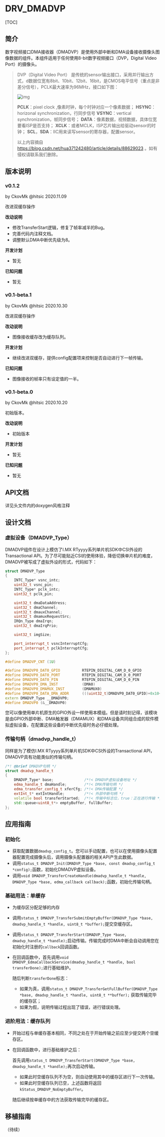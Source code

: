 # DRV_DMADVP

[TOC]

## 简介

数字视频接口DMA接收器（DMADVP）是使用外部中断和DMA设备接收摄像头图像数据的组件。本组件适用于任何使用8-bit数字视频接口（DVP，Digital Video Port）的摄像头。

> DVP（Digital Video Port） 是传统的sensor输出接口，采用并行输出方式，d数据位宽有8bit、10bit、12bit、16bit，是CMOS电平信号（重点是非差分信号），PCLK最大速率为96MHz，接口如下图：
>
> ![img](drv_edmadvp.assets/20190317220219153.png)
>
> **PCLK**：pixel clock ,像素时钟，每个时钟对应一个像素数据；
> **HSYNC**：horizonal synchronization，行同步信号
> **VSYNC**：vertical synchronization，帧同步信号；
> **DATA**：像素数据，视频数据，具体位宽要看ISP是否支持；
> **XCLK**：或者MCLK，ISP芯片输出给驱动sensor的时钟；
> **SCL**，**SDA**：IIC用来读写sensor的寄存器，配置sensor。
>
> 以上内容摘自 https://blog.csdn.net/hua371242480/article/details/88629023 。如有侵权请联系我们删除。



## 版本说明

### v0.1.2

by CkovMk @hitsic 2020.11.09

改进双缓存操作

**改动说明**

- 修改TransferStart逻辑，修复了帧率减半的Bug。
- 完善代码内注释文档。
- 调整默认DMA中断优先级为8。

**开发计划**

- 暂无

**已知问题**

- 暂无



### v0.1-beta.1

by CkovMk @hitsic 2020.10.30

改进双缓存操作

**改动说明**

- 图像接收缓存改为缓存队列。

**开发计划**

- 继续改进双缓存，提供config配置项来控制是否自动进行下一帧传输。

**已知问题**

- 图像接收的帧率只有设定值的一半。



### v0.1-beta.0

by CkovMk @hitsic 2020.10.20

初始版本。

**改动说明**

- 初始版本

**开发计划**

- 暂无

**已知问题**

- 暂无





## API文档

详见头文件内的doxygen风格注释



## 设计文档

### 虚拟设备（DMADVP_Type）

DMADVP组件在设计上模仿了I.MX RTyyyy系列单片机SDK中CSI外设的Transactional API。为了尽可能贴近CSI的使用体验，降低切换单片机的难度，DMADVP被写成了虚拟外设的形式，代码如下：

```c++
struct DMADVP_Type
{
    INTC_Type* vsnc_intc;
    uint32_t vsnc_pin;
    INTC_Type* pclk_intc;
    uint32_t pclk_pin;

    uint32_t dmaDataAddress;
    uint32_t dmaChannel;
    uint32_t dmauxChannel;
    uint32_t dmamuxRequestSrc;
    IRQn_Type dmaIrqn;
    uint32_t dmaIrqPrio;

    uint32_t imgSize;

    port_interrupt_t vsncInterruptCfg;
    port_interrupt_t pclkInterruptCfg;
};

#define DMADVP_CNT (1U)

#define DMADVP0_DAT0_GPIO          RTEPIN_DIGITAL_CAM_D_0_GPIO
#define DMADVP0_DAT0_PORT          RTEPIN_DIGITAL_CAM_D_0_PORT
#define DMADVP0_DAT0_PIN           RTEPIN_DIGITAL_CAM_D_0_PIN
#define DMADVP0_DMA_INST           (DMA0)
#define DMADVP0_DMAMUX_INST        (DMAMUX0)
#define DMADVP0_DATA_DMA_ADDR      (((uint32_t)DMADVP0_DAT0_GPIO)+0x10+DMADVP0_DAT0_PIN/8)
extern DMADVP_Type __DMADVP0;
#define DMADVP0 (&__DMADVP0)
```

您可以像使用单片机原生的GPIO外设一样使用本模组。但是请时刻记得，该模块是由GPIO外部中断、DMA触发器（DMAMUX）和DMA设备共同组合成的软件模拟虚拟设备，在配置这些设备的中断优先级时务必仔细处理。



### 传输句柄（dmadvp_handle_t）

同样是为了模仿I.MX RTyyyy系列单片机SDK中CSI外设的Transactional API，DMADVP具有功能类似的传输句柄。

```c++
/*! @brief DMADVP句柄 */
struct dmadvp_handle_t
{
    DMADVP_Type* base;              /*!< DMADVP虚拟设备地址 */
    edma_handle_t dmaHandle;        /*!< DMA传输句柄 */
    edma_transfer_config_t xferCfg; /*!< DMA传输配置 */
    extInt_t* extIntHandle;         /*!< 外部中断句柄 */
    volatile bool transferStarted;  /*!< 传输中标志位，true：正在进行传输 */
    std::queue<uint8_t*> emptyBuffer, fullBuffer;
};
```



## 应用指南

### 初始化

- 获取配置数据`dmadvp_config_t`。您可以手动配置，也可以在使用摄像头配置器配置完成摄像头后，调用摄像头配置器的相关API产生此数据。
- 调用`status_t DMADVP_Init(DMADVP_Type *base, const dmadvp_config_t *config);`函数，初始化DMADVP虚拟设备。
- 调用`void DMADVP_TransferCreateHandle(dmadvp_handle_t *handle, DMADVP_Type *base, edma_callback callback);`函数，初始化传输句柄。



### 基础用法：单缓存

- 为缓存区分配足够的内存

- 调用`status_t DMADVP_TransferSubmitEmptyBuffer(DMADVP_Type *base, dmadvp_handle_t *handle, uint8_t *buffer);`提交空缓存区。

- 调用`status_t DMADVP_TransferStart(DMADVP_Type *base, dmadvp_handle_t *handle);`启动传输。传输完成时DMA中断会自动调用您在初始化时注册的`callback`回调函数。

- 在回调函数中，首先调用`void DMADVP_EdmaCallbackService(dmadvp_handle_t *handle, bool transferDone);`进行基础维护。

  随后判断`transferDone`标志：

  - 如果为真，调用`status_t DMADVP_TransferGetFullBuffer(DMADVP_Type *base, dmadvp_handle_t *handle, uint8_t **buffer);` 获取传输完毕的缓存区；
  - 如果为假，说明传输过程出现了错误，进行错误处理。



### 进阶用法：缓存队列

- 开始过程与单缓存基本相同，不同之处在于开始传输之前应至少提交两个空缓存区。

- 在回调函数中，进行基础维护之后：

  首先调用`status_t DMADVP_TransferStart(DMADVP_Type *base, dmadvp_handle_t *handle);`再次启动传输。

  - 如果此时空缓存队列不为空，则自动使用其中的缓存区进行下一次传输。
  - 如果此时空缓存队列已空，上述函数将返回`kStatus_DMADVP_NoEmptyBuffer`。

  随后继续按单缓存中的方法获取传输完毕的缓存区。



## 移植指南

（待续）

